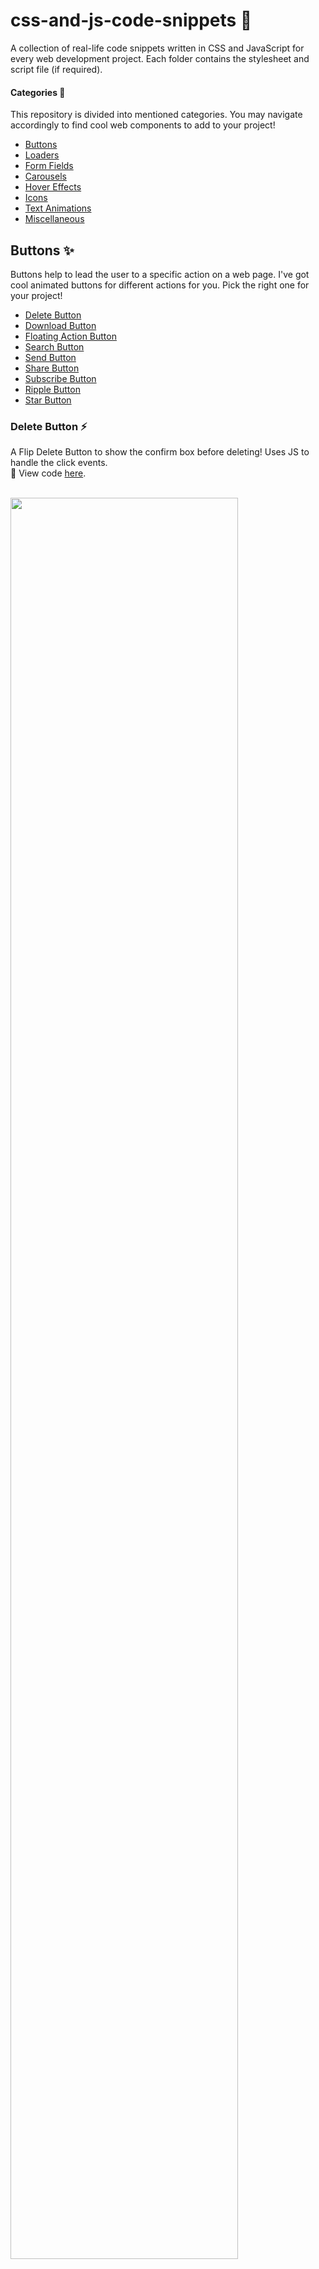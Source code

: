 # css-and-js-code-snippets :yellow_heart:

A collection of real-life code snippets written in CSS and JavaScript for every web development project. Each folder contains the stylesheet and script file (if required).

#### Categories :maple_leaf:

This repository is divided into mentioned categories. You may navigate accordingly to find cool web components to add to your project!

- [Buttons](#buttons-sparkles)
- [Loaders](#loaders-sparkles)
- [Form Fields](#form-fields-sparkles)
- [Carousels](#carousels-sparkles)
- [Hover Effects](#hover-effects-sparkles)
- [Icons](#icons-sparkles)
- [Text Animations](#text-animations-sparkles)
- [Miscellaneous](#miscellaneous-sparkles)

## Buttons :sparkles:

Buttons help to lead the user to a specific action on a web page. I've got cool animated buttons for different actions for you. Pick the right one for your project!

- [Delete Button](#delete-button-zap)
- [Download Button](#download-button-zap)
- [Floating Action Button](#floating-action-button-zap)
- [Search Button](#search-button-zap)
- [Send Button](#send-button-zap)
- [Share Button](#share-button-zap)
- [Subscribe Button](#subscribe-button-zap)
- [Ripple Button](#ripple-button-zap)
- [Star Button](#star-button-zap)

### Delete Button :zap:

A Flip Delete Button to show the confirm box before deleting! Uses JS to handle the click events. <br/>
:paperclip: View code [here](https://github.com/Ritika-Agrawal811/css-and-js-code-snippets/tree/main/Buttons/Delete_Button).

<br/>
<img src="https://drive.google.com/uc?export=view&id=1fdoN7qtZgq2tTgbiOwefkMOFCcnPgBdH" width="85%" height="85%"/>

### Download Button :zap:

A Download Button animated to show download progress! Uses JS to handle the click event.<br/>
:paperclip: View code [here](https://github.com/Ritika-Agrawal811/css-and-js-code-snippets/tree/main/Buttons/Download_Button).

<br/>
<img src="https://drive.google.com/uc?export=view&id=1i5rgyboMC3hkMIC5hfM74Tpg7_N-Kp2X" width="85%" height="85%"/>

### Floating Action Button :zap:

A Floating Action Button made with "checkbox" input tag to show options when clicked.<br/>
:paperclip: View code [here](https://github.com/Ritika-Agrawal811/css-and-js-code-snippets/tree/main/Buttons/Floating_Action_Button).

<br/>
<img src="https://drive.google.com/uc?export=view&id=1D7BSniZ-0eUBtgJx5kNnRSz9dhjWWuU4" width="85%" height="85%"/>

### Search Button :zap:

A Search Button slide in animation for navigation bars! Uses JS to handle the click event.<br/>
:paperclip: View code [here](https://github.com/Ritika-Agrawal811/css-and-js-code-snippets/tree/main/Buttons/Search_Button).

<br/>
<img src="https://drive.google.com/uc?export=view&id=11Qfnu3iO-BGtO9cfEja6PPvFTquBSmD8" width="85%" height="85%"/>

### Send Button :zap:

A Send Button with paper plane flying animation to show "sent" state! Uses JS to handle the click event. Fontawesome is used for the icon.<br/>
:paperclip: View code [here](https://github.com/Ritika-Agrawal811/css-and-js-code-snippets/tree/main/Buttons/Send_Button).

<br/>
<img src="https://drive.google.com/uc?export=view&id=1ktFozrqzTiqh9oe_GslRbttMepL6oreq" width="85%" height="85%"/>

### Share Button :zap:

A Share Button showing all social icons when hovered over! Fontawesome is used for the icons.<br/>
:paperclip: View code [here](https://github.com/Ritika-Agrawal811/css-and-js-code-snippets/tree/main/Buttons/Share_Button).

<br/>
<img src="https://drive.google.com/uc?export=view&id=13d8pQuqtF6vXDzW3Kw9fADrgrYzpp5KZ" width="85%" height="85%"/>

### Subscribe Button :zap:

A Subscribe Button animation to take in a user's email and get them subscribed to your work! Uses JS for click events.<br/>
:paperclip: View code [here](https://github.com/Ritika-Agrawal811/css-and-js-code-snippets/tree/main/Buttons/Subscribe_Button).

<br/>
<img src="https://drive.google.com/uc?export=view&id=1hWgRNK_WhozRgLYA8KCebSIG1MUIJ9Uj" width="85%" height="85%"/>

### Ripple Button :zap:

A Ripple Button Click Effect which uses JS to generate ripples and CSS for the animation!<br/>
:paperclip: View code [here](https://github.com/Ritika-Agrawal811/css-and-js-code-snippets/tree/main/Buttons/Ripple_Button).

<br/>
<img src="https://drive.google.com/uc?export=view&id=1Y3eIDXLi6wi3nGmO1OuyyFCjs3ViX5Bc" width="85%" height="85%"/>

### Star Button :zap:

A Star Button Animation which uses CSS position properties to layout the elements and a combination of transition and transform properties for animation. JS is used to handle click event to update count and toggle CSS classes!<br/>
:paperclip: View code [here](https://github.com/Ritika-Agrawal811/css-and-js-code-snippets/tree/main/Buttons/Star_Button).

<br/>
<img src="https://drive.google.com/uc?export=view&id=1EOjkiTosDHAWsegeYgVmSRJ9EoMSMY5p" width="85%" height="85%"/>

## Loaders :sparkles:

Loaders, an important gap-filler for an api call, also garners the most creative attention from developers. I've got sleek animated loaders for you. Pick the right one for your project!

- [Cube Loader](#cube-loader-zap)
- [Hourglass Loader](#hourglass-loader-zap)
- [Text Loader](#text-loader-zap)
- [Whirlpool Loader](#whirlpool-loader-zap)
- [Rotating Dots Loader](#rotating-dots-loader-zap)

### Cube Loader :zap:

A Cube Loader rotating animation made with 3D CSS transform properties!
<br/>
:paperclip: View code [here](https://github.com/Ritika-Agrawal811/css-and-js-code-snippets/tree/main/Loaders/Cube_Loader).

<br/>
<img src="https://drive.google.com/uc?export=view&id=1aa1wNoNZlNDTj9vLqmI090iVPYJij2eE" width="85%" height="85%"/>

### Hourglass Loader :zap:

An Hourglass Loader with sand filling animation made using pseudo elements in CSS!
<br/>
:paperclip: View code [here](https://github.com/Ritika-Agrawal811/css-and-js-code-snippets/tree/main/Loaders/Cube_Loader).

<br/>
<img src="https://drive.google.com/uc?export=view&id=1qO9fb7Xn77k2sNrjWo2QwvgQAUCJrXyp" width="85%" height="85%"/>

### Text Loader :zap:

A Text Loader which uses CSS background gradient and clip properties!
<br/>
:paperclip: View code [here](https://github.com/Ritika-Agrawal811/css-and-js-code-snippets/tree/main/Loaders/Text_Loader).

<br/>
<img src="https://drive.google.com/uc?export=view&id=1uUAqyuf7g9hOSiGj3UEoHdZC4ZbJV7JP" width="85%" height="85%"/>

### Whirlpool Loader :zap:

A Whirlpool Loader which uses CSS border properties and pseudo elements, each with a different animation speed and delay to give a whirlpool effect!
<br/>
:paperclip: View code [here](https://github.com/Ritika-Agrawal811/css-and-js-code-snippets/tree/main/Loaders/Whirlpool_Loader).

<br/>
<img src="https://drive.google.com/uc?export=view&id=1HLqnqoPciU_qMZx_3nOhyRQalDRKUXMR" width="85%" height="85%"/>

### Rotating Dots Loader :zap:

A Rotating Dots Loader which uses CSS transform properties to place and rotate the dots!
<br/>
:paperclip: View code [here](https://github.com/Ritika-Agrawal811/css-and-js-code-snippets/tree/main/Loaders/Dots_Loader).

<br/>
<img src="https://drive.google.com/uc?export=view&id=1OMp6MG6EJxWi8cS3roPUgUpCV_zCwYqw" width="85%" height="85%"/>

## Form Fields :sparkles:

A list of various form fields including password validation, feedback fields, label animation and more to help you design beautiful eye-catching forms for your projects!

- [Multiselect Dropdown](#multiselect-dropdown-zap)
- [Password Validation](#password-validation-zap)
- [Star Rating Field](#star-rating-field-zap)
- [Feedback Field](#feedback-field-zap)
- [Label Animation](#label-animation-zap)
- [Toggle Password Field](#toggle-password-field-zap)

### Multiselect Dropdown :zap:

A Multiselect Dropdown to allow user to select more than one option in a form. Uses JS to handle all functionality and CSS transform properties from animation!
<br/>
:paperclip: View code [here](https://github.com/Ritika-Agrawal811/css-and-js-code-snippets/tree/main/Form%20Fields/Multiselect_Dropdown).

<br/>
<img src="https://drive.google.com/uc?export=view&id=1LEOP0F5nxVAyNTvUk-xYrCYbBjQeBrIH" width="85%" height="85%"/>

### Password Validation :zap:

A Password Validation Field to handle some constraints on the password! This was built mostly to practice different JS concepts but you may use it in a project also.
<br/>
:paperclip: View code [here](https://github.com/Ritika-Agrawal811/css-and-js-code-snippets/tree/main/Form%20Fields/Password_Validation).

<br/>
<img src="https://drive.google.com/uc?export=view&id=12V-7Is8gxUOnSDCBISgj1R02k2iPUJR4" width="85%" height="85%"/>

### Star Rating Field :zap:

A Star Rating Field to get user rating! Uses clip-path to draw the stars and JS for the functionality.
<br/>
:paperclip: View code [here](https://github.com/Ritika-Agrawal811/css-and-js-code-snippets/tree/main/Form%20Fields/Star_Rating_Field).

<br/>
<img src="https://drive.google.com/uc?export=view&id=1HFrRJ4cIkAptsVyViv4ZrmMXi4fFN55b" width="85%" height="85%"/>

### Feedback Field :zap:

A Feedback Field to get user feeback! Uses CSS to draw the emojis and JS for the functionality.
<br/>
:paperclip: View code [here](https://github.com/Ritika-Agrawal811/css-and-js-code-snippets/tree/main/Form%20Fields/Feedback_Field).

<br/>
<img src="https://drive.google.com/uc?export=view&id=1SDFroODDpN2RTGxOO8fb9RxtLVb52KYt" width="85%" height="85%"/>

### Label Animation :zap:

An Input Label Animation for textboxes in forms which uses CSS pseudo classes and position properties!
<br/>
:paperclip: View code [here](https://github.com/Ritika-Agrawal811/css-and-js-code-snippets/tree/main/Form%20Fields/Label_Animation).

<br/>
<img src="https://drive.google.com/uc?export=view&id=18JGKB2wsG4tXW30b5HxICYEF9rCIckZe" width="85%" height="85%"/>

### Toggle Password Field :zap:

A Toggle Password Field to show/hide password! Uses fontawesome for icons and JS to handle click events.
<br/>
:paperclip: View code [here](https://github.com/Ritika-Agrawal811/css-and-js-code-snippets/tree/main/Form%20Fields/Toggle_Password_Field).

<br/>
<img src="https://drive.google.com/uc?export=view&id=1iTg6-QIYgGosQCvHWBULRI1hPnljr7r4" width="85%" height="85%"/>

## Carousels :sparkles:

Carousels are a great way to provide visually appealing multiple pieces of content on a webpage all the while using space effectively. They make it easier to incorporate animation and various features without cluttering the layout.

I've got a collection of animated carousels for you!

- [Split Screen Carousel](#split-screen-carousel)

### Split Screen Carousel

A Split Screen Carousel with half-slide-up and half-slide-down animation made using CSS pseudo elements and JS to handle click events!
<br/>
:paperclip: View code [here](https://github.com/Ritika-Agrawal811/css-and-js-code-snippets/tree/main/Carousels/Split_Screen_Carousel).

<br/>
<img src="assets/gifs/Split_Screen_Carousel.gif" width="85%" height="85%"/>

## Hover Effects :sparkles:

Hover Effects can be added to various components of a web page making it more engaging and visually appealing. They also help the users to easily navigate through the website therefore improving their experience.

Here is a collection of subtle yet attractive hover effects examples for you!

- [Button Border Fill Up](#button-border-fill-up-hover-effect-zap)
- [Button Stripes](#button-stripes-hover-effect-zap)
- [Image Shrink](#image-shrink-hover-effect-zap)
- [Team Card](#team-card-hover-effect-zap)

### Button Border Fill Up Hover Effect :zap:

A Button Border Fill Up Hover Effect made using svgs and CSS properties to animate them!
<br/>

:paperclip: View code [here](https://github.com/Ritika-Agrawal811/css-and-js-code-snippets/tree/main/Hover%20Effects/Button_Border_Fill_Up).

<br/>
<img src="https://drive.google.com/uc?export=view&id=1DtH_GZp4F0ymYnHAADetMh1vGSl-5uct" width="85%" height="85%"/>

### Button Stripes Hover Effect :zap:

A Button Stripes Hover Effect made using pseudo elements and CSS gradient properties!
<br/>

:paperclip: View code [here](https://github.com/Ritika-Agrawal811/css-and-js-code-snippets/tree/main/Hover%20Effects/Button_Stripes).

<br/>
<img src="https://drive.google.com/uc?export=view&id=1zVMsqMbZ0Eh0oBA6OeOl1fFKFOkgt99e" width="85%" height="85%"/>

### Image Shrink Hover Effect :zap:

An Image Shrink Hover Effect made using CSS transform properties to scale down its size and show image title when hovered!
<br/>

:paperclip: View code [here](https://github.com/Ritika-Agrawal811/css-and-js-code-snippets/tree/main/Hover%20Effects/Image_Shrink).

<br/>
<img src="assets/gifs/Image_Shrink.gif" width="85%" height="85%"/>

### Team Card Hover Effect :zap:

A Team Card Hover Effect made using CSS transform properties to scale down the profile image's size and show further details when hovered!
<br/>

:paperclip: View code [here](https://github.com/Ritika-Agrawal811/css-and-js-code-snippets/tree/main/Hover%20Effects/Team_Card).

<br/>
<img src="https://drive.google.com/uc?export=view&id=10CV_08wVHkuISs-zzpSqNl5CQFuCkIdZ" width="85%" height="85%"/>

## Icons :sparkles:

Though it is always best to use easily available icons library to add suitable icons in a project, making one with CSS is super fun to animate and may also come in handy in sometimes!

- [Inbox Icon](#inbox-icon-zap)
- [Notification Bell Icon](#notification-bell-icon-zap)

### Inbox Icon :zap:

An Inbox Icon where its shapes are made with CSS using pseudo elements and border properties!
<br/>

:paperclip: View code [here](https://github.com/Ritika-Agrawal811/css-and-js-code-snippets/tree/main/Icons/Inbox_Icon).

<br/>
<img src="https://drive.google.com/uc?export=view&id=1Z22U5u54h7XIyZVUJywlMgx7I3qdVQ_U" width="85%" height="85%"/>

### Notification Bell Icon :zap:

A Notification Bell Icon where its parts are made with CSS and svg. All parts are then animated to get desired effect!
<br/>

:paperclip: View code [here](https://github.com/Ritika-Agrawal811/css-and-js-code-snippets/tree/main/Icons/Notification_Bell_Icon).

<br/>
<img src="https://drive.google.com/uc?export=view&id=1zZC2KX1xaafROmAbeDFn53Dyd8d4kq-j" width="85%" height="85%"/>

## Text Animations :sparkles:

Animations are the heart of a website! Apart from improving visual appeal, they also help improve the user experience and therefore bring more user engagement. The main heading is the first thing a user notices on a website, so it is all the more important to deliver the correct brand message via it.

Here is a collection of attractive, responsive text animations that you can add to your website's main title!

- [Rotating Text](#rotating-text-zap)
- [Letter-by-Letter Text Reveal Animation](#letter-by-letter-text-reveal-animation-zap)
- [Text Split and Reveal Animation](#text-split-and-reveal-animation-zap)

### Rotating Text :zap:

A Rotating Text Animation made using CSS position and animation properties! It also uses text-shadow properties to create an outline around text.
<br/>
:paperclip: View code [here](https://github.com/Ritika-Agrawal811/css-and-js-code-snippets/tree/main/Text%20Animations/Rotating_Text).

<br/>
<img src="https://drive.google.com/uc?export=view&id=1KDWm9Xj-wpeCto1Olf9ExaFCN5A8QEvH" width="85%" height="85%"/>

### Letter by Letter Text Reveal Animation :zap:

A Text Reveal Animation made using CSS position properties to animate the pseudo elements of respective letters and reveal them in a step by step fashion!
<br/>
:paperclip: View code [here](https://github.com/Ritika-Agrawal811/css-and-js-code-snippets/tree/main/Text%20Animations/Letter_By_Letter_Reveal).

<br/>
<img src="https://drive.google.com/uc?export=view&id=1AUiGb-xWbLAoj0Czzu3esfQWdsaNZhU4" width="85%" height="85%"/>

### Text Split and Reveal Animation :zap:

A Text Split and Reveal Animation made using CSS position properties to animate the pseudo elements to move up and down revealing the hidden text inside!
<br/>
:paperclip: View code [here](https://github.com/Ritika-Agrawal811/css-and-js-code-snippets/tree/main/Text%20Animations/Text_Split_And_Reveal).

<br/>
<img src="https://drive.google.com/uc?export=view&id=1itSOwnHYcHZLvan7fG5737Ke4O84mqai" width="85%" height="85%"/>

## Miscellaneous :sparkles:

Here is a collection of some random web components that may be used to practice CSS and JS concepts or even be included in projects to enhance its UI.

- [To-do List Check Item](#to-do-list-check-item-zap)
- [Side Navigation Bar](#side-navigation-bar-zap)
- [Video Clipped Inside Text](#video-clipped-inside-text-zap)
- [Pagination](#pagination-zap)
- [Countdown Animation](#countdown-animation-zap)
- [Dropdown Menu](#dropdown-menu-zap)
- [Nav Active Link Effect](#nav-active-link-effect-zap)

### To-do List Check Item :zap:

A To-do List Check Item animation made with the help of "checkbox" input tag!
<br/>
:paperclip: View code [here](https://github.com/Ritika-Agrawal811/css-and-js-code-snippets/tree/main/Miscellaneous/To_Do_List_Check_Item).

<br/>
<img src="https://drive.google.com/uc?export=view&id=1gZy5lMiGtgIcUfeV3bXGnGeOUmZhX-oA" width="85%" height="85%"/>

### Side Navigation Bar :zap:

A Side Navigation Bar to navigate through different sections on a web page using anchor tags and scroll event!
<br/>
:paperclip: View code [here](https://github.com/Ritika-Agrawal811/css-and-js-code-snippets/tree/main/Miscellaneous/Side_Navigation_Bar).

<br/>
<img src="https://drive.google.com/uc?export=view&id=1S76fl8Xqo72CQmmBuCqEauroL4C2wQHS" width="85%" height="85%"/>

### Video Clipped Inside Text :zap:

Clipping videos inside text using CSS mix-blend properties and looping through them using JS!
<br/>
:paperclip: View code [here](https://github.com/Ritika-Agrawal811/css-and-js-code-snippets/tree/main/Miscellaneous/Video_Clipped_Inside_Text).

<br/>
<img src="https://drive.google.com/uc?export=view&id=1P9KoyFtbAUF-mBW2_fiBd_3Q_wrm8-8O" width="85%" height="85%"/>

### Pagination :zap:

Pagination Animation made using CSS grid and transform properties. JS is used to handle click events!
<br/>
:paperclip: View code [here](https://github.com/Ritika-Agrawal811/css-and-js-code-snippets/tree/main/Miscellaneous/Pagination).

<br/>
<img src="https://drive.google.com/uc?export=view&id=1HgzoraOvIECgDrSLDZ_riv35LV7OSHEg" width="85%" height="85%"/>

### Countdown Animation :zap:

Countdown Animation made using CSS pseudo elements and animation properties! JS is used to set intervals for animation and increment the counter!
<br/>
:paperclip: View code [here](https://github.com/Ritika-Agrawal811/css-and-js-code-snippets/tree/main/Miscellaneous/Countdown_Animation).

<br/>
<img src="https://drive.google.com/uc?export=view&id=1LFMeomkA113qAi2XgI1hcC11xZoiryQf" width="85%" height="85%"/>

### Dropdown Menu :zap:

Dropdown Menu made using CSS position properties and animated using transition and transform properties!
<br/>
:paperclip: View code [here](https://github.com/Ritika-Agrawal811/css-and-js-code-snippets/tree/main/Miscellaneous/Dropdown_Menu).

<br/>
<img src="https://drive.google.com/uc?export=view&id=1okJirOn85o9bT12QVDY0krqYhy23c07J" width="85%" height="85%"/>

### Nav Active Link Effect :zap:

An effect to highlight a navigation link on mouse click or keyboard arrow keys! Made using CSS background properties and animated using CSS Variables! JS is used to handle click and keyboard events.
<br/>
:paperclip: View code [here](https://github.com/Ritika-Agrawal811/css-and-js-code-snippets/tree/main/Miscellaneous/Nav_Active_Link).

<br/>
<img src="https://drive.google.com/uc?export=view&id=1hzl8ofZD5B3ACYx1oqj7w6GwUjQXuG9h" width="85%" height="85%"/>
